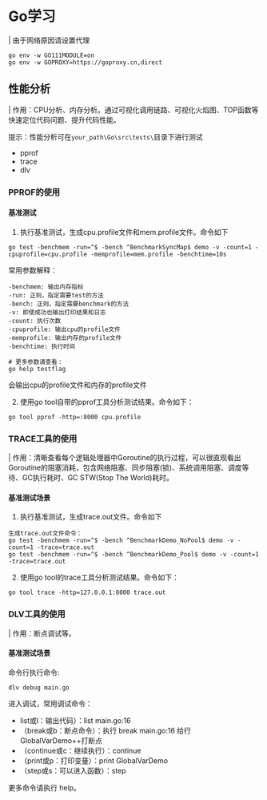# Go学习
| 由于网络原因请设置代理
```
go env -w GO111MODULE=on
go env -w GOPROXY=https://goproxy.cn,direct
```

## 性能分析
| 作用：CPU分析、内存分析。通过可视化调用链路、可视化火焰图、TOP函数等快速定位代码问题、提升代码性能。

提示：性能分析可在`your_path\Go\src\tests\`目录下进行测试

* pprof
* trace
* dlv

### PPROF的使用
#### 基准测试

1. 执行基准测试，生成cpu.profile文件和mem.profile文件。命令如下
```
go test -benchmem -run=^$ -bench ^BenchmarkSyncMap$ demo -v -count=1 -cpuprofile=cpu.profile -memprofile=mem.profile -benchtime=10s
```
常用参数解释：
```
-benchmem: 输出内存指标
-run: 正则，指定需要test的方法
-bench: 正则，指定需要benchmark的方法
-v: 即使成功也输出打印结果和日志
-count: 执行次数
-cpuprofile: 输出cpu的profile文件
-memprofile: 输出内存的profile文件
-benchtime: 执行时间

# 更多参数请查看：
go help testflag
```
会输出cpu的profile文件和内存的profile文件

2. 使用go tool自带的pprof工具分析测试结果。命令如下：
```
go tool pprof -http=:8000 cpu.profile
```

### TRACE工具的使用
| 作用：清晰查看每个逻辑处理器中Goroutine的执行过程，可以很直观看出Goroutine的阻塞消耗，包含网络阻塞、同步阻塞(锁)、系统调用阻塞、调度等待、GC执行耗时、GC STW(Stop The World)耗时。

#### 基准测试场景
1. 执行基准测试，生成trace.out文件。命令如下
```
生成trace.out文件命令：
go test -benchmem -run=^$ -bench ^BenchmarkDemo_NoPool$ demo -v -count=1 -trace=trace.out 
go test -benchmem -run=^$ -bench ^BenchmarkDemo_Pool$ demo -v -count=1 -trace=trace.out 
```
2. 使用go tool的trace工具分析测试结果。命令如下：
```
go tool trace -http=127.0.0.1:8000 trace.out
```

### DLV工具的使用
| 作用：断点调试等。
#### 基准测试场景
命令行执行命令:
```
dlv debug main.go
```
进入调试，常用调试命令：

* list或l：输出代码）：list main.go:16
* （break或b：断点命令）：执行 break main.go:16 给行 GlobalVarDemo++打断点
* （continue或c：继续执行）：continue
* （print或p：打印变量）：print GlobalVarDemo
* （step或s：可以进入函数）：step

更多命令请执行 help。